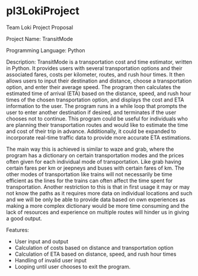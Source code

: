 # pl3LokiProject

Team Loki Project Proposal

Project Name: TransitMode

Programming Language: Python 

Description:
TransitMode is a transportation cost and time estimator, written in Python. It provides users with several transportation options and their associated fares, costs per kilometer, routes, and rush hour times. It then allows users to input their destination and distance, choose a transportation option, and enter their average speed. The program then calculates the estimated time of arrival (ETA) based on the distance, speed, and rush hour times of the chosen transportation option, and displays the cost and ETA information to the user. The program runs in a while loop that prompts the user to enter another destination if desired, and terminates if the user chooses not to continue. This program could be useful for individuals who are planning their transportation routes and would like to estimate the time and cost of their trip in advance. Additionally, it could be expanded to incorporate real-time traffic data to provide more accurate ETA estimations.

The main way this is achieved is similar to waze and grab, where the program has a dictionary on certain transportation modes and the prices often given for each individual mode of transportation. Like grab having certain fares per km or jeepneys and buses with certain fares of km. The other modes of transportation like trains will not necessarily be time efficient as the lines for the trains can often affect the time spent for transportation. Another restriction to this is that in first usage it may or may not know the paths as it requires more data on individual locations and such and we will be only be able to provide data based on own experiences as making a more complex dictionary would be more time consuming and the lack of resources and experience on multiple routes will hinder us in giving a good output.

Features:
 - User input and output
 - Calculation of costs based on distance and transportation option
 - Calculation of ETA based on distance, speed, and rush hour times
 - Handling of invalid user input
 - Looping until user chooses to exit the program.

